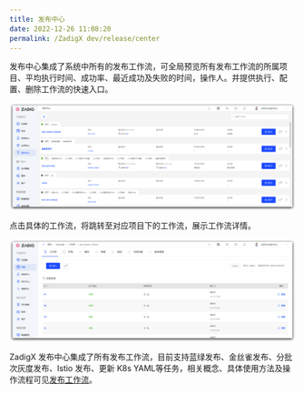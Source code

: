 ```yaml
---
title: 发布中心
date: 2022-12-26 11:08:20
permalink: /ZadigX dev/release/center
---
```



发布中心集成了系统中所有的发布工作流，可全局预览所有发布工作流的所属项目、平均执行时间、成功率、最近成功及失败的时间，操作人。并提供执行、配置、删除工作流的快速入口。

![发布中心列表](./_images/release_list_01.png)

点击具体的工作流，将跳转至对应项目下的工作流，展示工作流详情。

![发布工作流](./_images/release_list_02.png)


ZadigX 发布中心集成了所有发布工作流，目前支持蓝绿发布、金丝雀发布、分批次灰度发布、Istio 发布、更新 K8s YAML等任务，相关概念、具体使用方法及操作流程可见[发布工作流](/ZadigX%20dev/project/release-workflow/)。